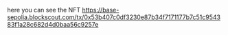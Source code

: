 here you can see the NFT https://base-sepolia.blockscout.com/tx/0x53b407c0df3230e87b34f7171177b7c51c954383f1a28c682d4d0baa56c9257e
